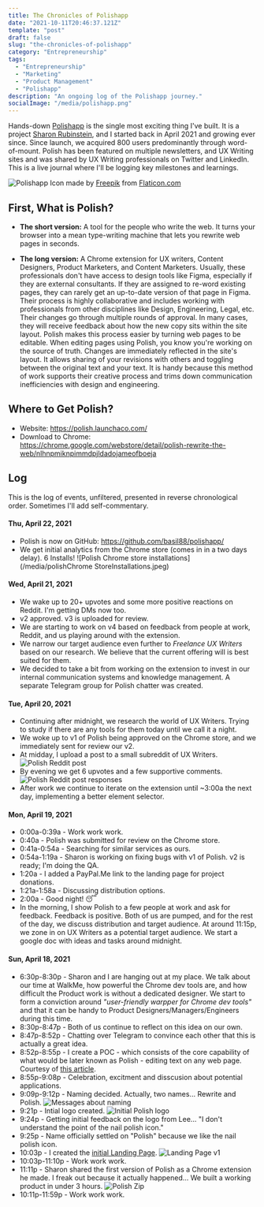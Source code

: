 ```yaml
---
title: The Chronicles of Polishapp
date: "2021-10-11T20:46:37.121Z"
template: "post"
draft: false
slug: "the-chronicles-of-polishapp"
category: "Entrepreneurship"
tags:
  - "Entrepreneurship"
  - "Marketing"
  - "Product Management"
  - "Polishapp"
description: "An ongoing log of the Polishapp journey."
socialImage: "/media/polishapp.png"
---
```


Hands-down [Polishapp](https://polish.launchaco.com/) is the single most exciting thing I've built. It is a project [Sharon Rubinstein](https://www.linkedin.com/in/sharon-rubinstein/), and I started back in April 2021 and growing ever since. Since launch, we acquired 800 users predominantly through word-of-mount. Polish has been featured on multiple newsletters, and UX Writing sites and was shared by UX Writing professionals on Twitter and LinkedIn. This is a live journal where I'll be logging key milestones and learnings.

![Polishapp](/media/polishapp.png) Icon made by [Freepik](https://www.flaticon.com/authors/freepik) from [Flaticon.com](https://www.flaticon.com/)

## First, What is Polish?
- **The short version:**
A tool for the people who write the web. It turns your browser into a mean type-writing machine that lets you rewrite web pages in seconds.

- **The long version:**
A Chrome extension for UX writers, Content Designers, Product Marketers, and Content Marketers. Usually, these professionals don't have access to design tools like Figma, especially if they are external consultants. If they are assigned to re-word existing pages, they can rarely get an up-to-date version of that page in Figma. Their process is highly collaborative and includes working with professionals from other disciplines like Design, Engineering, Legal, etc. Their changes go through multiple rounds of approval. In many cases, they will receive feedback about how the new copy sits within the site layout.
Polish makes this process easier by turning web pages to be editable. 
When editing pages using Polish, you know you're working on the source of truth. Changes are immediately reflected in the site's layout. It allows sharing of your revisions with others and toggling between the original text and your text.
It is handy because this method of work supports their creative process and trims down communication inefficiencies with design and engineering.

## Where to Get Polish?
- Website: https://polish.launchaco.com/
- Download to Chrome: https://chrome.google.com/webstore/detail/polish-rewrite-the-web/nlhnpmiknpimmdpjldadojameofboeja

## Log
This is the log of events, unfiltered, presented in reverse chronological order. Sometimes I'll add self-commentary.

#### Thu, April 22, 2021
- Polish is now on GitHub: https://github.com/basil88/polishapp/
- We get initial analytics from the Chrome store (comes in in a two days delay). 6 Installs! 
![Polish Chrome store installations](/media/polishChrome StoreInstallations.jpeg)

#### Wed, April 21, 2021
- We wake up to 20+ upvotes and some more positive reactions on Reddit. I'm getting DMs now too.
- v2 approved. v3 is uploaded for review.
- We are starting to work on v4 based on feedback from people at work, Reddit, and us playing around with the extension.
- We narrow our target audience even further to _Freelance UX Writers_ based on our research. We believe that the current offering will is best suited for them.
- We decided to take a bit from working on the extension to invest in our internal communication systems and knowledge management. A separate Telegram group for Polish chatter was created.


#### Tue, April 20, 2021
- Continuing after midnight, we research the world of UX Writers. Trying to study if there are any tools for them today until we call it a night. 
- We woke up to v1 of Polish being approved on the Chrome store, and we immediately sent for review our v2. 
- At midday, I upload a post to a small subreddit of UX Writers.
![Polish Reddit post](/media/polishredditpost.png)
- By evening we get 6 upvotes and a few supportive comments.
![Polish Reddit post responses](/media/polishredditpostresponses.jpeg)
- After work we continue to iterate on the extension until ~3:00a the next day, implementing a better element selector.

#### Mon, April 19, 2021
- 0:00a-0:39a - Work work work.
- 0:40a - Polish was submitted for review on the Chrome store.
- 0:41a-0:54a - Searching for similar services as ours.
- 0:54a-1:19a - Sharon is working on fixing bugs with v1 of Polish. v2 is ready; I'm doing the QA.
- 1:20a - I added a PayPal.Me link to the landing page for project donations.
- 1:21a-1:58a - Discussing distribution options.
- 2:00a - Good night! 😴
- In the morning, I show Polish to a few people at work and ask for feedback. Feedback is positive. Both of us are pumped, and for the rest of the day, we discuss distribution and target audience. At around 11:15p, we zone in on UX Writers as a potential target audience. We start a google doc with ideas and tasks around midnight.

#### Sun, April 18, 2021
- 6:30p-8:30p - Sharon and I are hanging out at my place. We talk about our time at WalkMe, how powerful the Chrome dev tools are, and how difficult the Product work is without a dedicated designer. We start to form a conviction around _"user-friendly warpper for Chrome dev tools"_ and that it can be handy to Product Designers/Managers/Engineers during this time.
- 8:30p-8:47p - Both of us continue to reflect on this idea on our own.
- 8:47p-8:52p - Chatting over Telegram to convince each other that this is actually a great idea.
- 8:52p-8:55p - I create a POC - which consists of the core capability of what would be later known as Polish - editing text on any web page. Courtesy of [this article](https://www.pagecloud.com/blog/how-to-edit-your-website).
- 8:55p-9:08p - Celebration, excitment and disscusion about potential applications.
- 9:09p-9:12p - Naming decided. Actually, two names... Rewrite and Polish.
![Messages about naming](/media/namingConversationPolish.png)
- 9:21p - Intial logo created.
![Initial Polish logo](/media/initialPolishLogo.jpg)
- 9:24p - Getting initial feedback on the logo from Lee... "I don't understand the point of the nail polish icon."
- 9:25p - Name officially settled on "Polish" because we like the nail polish icon.
- 10:03p - I created the [initial Landing Page](https://polish.launchaco.com/).
![Landing Page v1](/media/LandingPagev1.png)
- 10:03p-11:10p - Work work work.
- 11:11p - Sharon shared the first version of Polish as a Chrome extension he made. I freak out because it actually happened... We built a working product in under 3 hours.
![Polish Zip](/media/polishzip.png)
- 10:11p-11:59p - Work work work.
